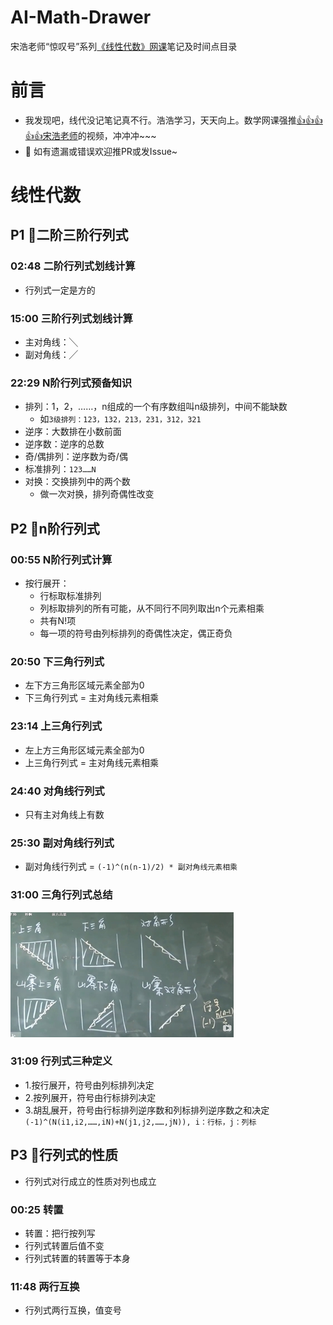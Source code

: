 # AI-Math-Drawer
宋浩老师“惊叹号”系列[《线性代数》网课](https://www.bilibili.com/video/av29971113)笔记及时间点目录

# 前言
- 我发现吧，线代没记笔记真不行。浩浩学习，天天向上。数学网课强推[👍👍👍👍👍宋浩老师](https://space.bilibili.com/66607740)的视频，冲冲冲~~~
- 🐣 如有遗漏或错误欢迎推PR或发Issue~

# 线性代数
## P1 📌二阶三阶行列式
### 02:48 二阶行列式划线计算
- 行列式一定是方的
### 15:00 三阶行列式划线计算
- 主对角线：╲
- 副对角线：╱
### 22:29 N阶行列式预备知识
- 排列：1，2，……，n组成的一个有序数组叫n级排列，中间不能缺数
  - 如`3级排列：123，132，213，231，312，321`
- 逆序：大数排在小数前面
- 逆序数：逆序的总数
- 奇/偶排列：逆序数为奇/偶
- 标准排列：`123……N`
- 对换：交换排列中的两个数
  - 做一次对换，排列奇偶性改变
## P2 📌n阶行列式
### 00:55 N阶行列式计算
- 按行展开：
  - 行标取标准排列
  - 列标取排列的所有可能，从不同行不同列取出n个元素相乘
  - 共有N!项
  - 每一项的符号由列标排列的奇偶性决定，偶正奇负
### 20:50 下三角行列式
- 左下方三角形区域元素全部为0
- 下三角行列式 = 主对角线元素相乘
### 23:14 上三角行列式
- 左上方三角形区域元素全部为0
- 上三角行列式 = 主对角线元素相乘
### 24:40 对角线行列式
- 只有主对角线上有数
### 25:30 副对角线行列式
- 副对角线行列式 = `(-1)^(n(n-1)/2) * 副对角线元素相乘`
### 31:00 三角行列式总结
![](三角行列式.jpg)
### 31:09 行列式三种定义
- 1.按行展开，符号由列标排列决定
- 2.按列展开，符号由行标排列决定
- 3.胡乱展开，符号由行标排列逆序数和列标排列逆序数之和决定 `(-1)^(N(i1,i2,……,iN)+N(j1,j2,……,jN)), i：行标，j：列标`
## P3 📌行列式的性质
- 行列式对行成立的性质对列也成立
### 00:25 转置
- 转置：把行按列写
- 行列式转置后值不变
- 行列式转置的转置等于本身
### 11:48 两行互换
- 行列式两行互换，值变号
